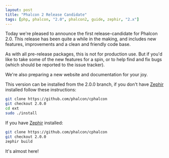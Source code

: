 ```yaml
---
layout: post
title: "Phalcon 2 Release Candidate"
tags: [php, phalcon, "2.0", phalcon2, guide, zephir, "2.x"]
---
```

Today we're pleased to announce the first release-candidate for Phalcon 2.0. This release has been quite a while in the making, and includes new features, improvements and a clean and friendly code base.

As with all pre-release packages, this is not for production use. But if you'd like to take some of the new features for a spin, or to help find and fix bugs (which should be reported to the issue tracker).

<!--more-->
We're also preparing a new website and documentation for your joy.

This version can be installed from the 2.0.0 branch, if you don't have [Zephir](https://zephir-lang.com) installed follow these instructions:

```sh
git clone https://github.com/phalcon/cphalcon
git checkout 2.0.0
cd ext
sudo ./install
```

If you have [Zephir](https://zephir-lang.com) installed:

```sh
git clone https://github.com/phalcon/cphalcon
git checkout 2.0.0
zephir build
```

It's almost here!

